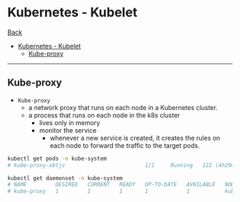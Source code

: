 # Kubernetes - Kubelet

[Back](../index.md)

- [Kubernetes - Kubelet](#kubernetes---kubelet)
  - [Kube-proxy](#kube-proxy)

---

## Kube-proxy

- `Kube-proxy`
  - a network proxy that runs on each node in a Kubernetes cluster.
  - a process that runs on each node in the k8s cluster
    - lives only in memory
    - monitor the service
      - whenever a new service is created, it creates the rules on each node to forward the traffic to the target pods.

```sh
kubectl get pods -n kube-system
# kube-proxy-xbtjz                         1/1     Running   122 (4h29m ago)   148d

kubectl get daemonset -n kube-system
# NAME         DESIRED   CURRENT   READY   UP-TO-DATE   AVAILABLE   NODE SELECTOR            AGE
# kube-proxy   1         1         1       1            1           kubernetes.io/os=linux   148d
```
